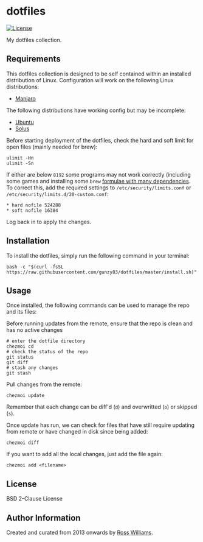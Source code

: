 dotfiles
========

[![License](https://img.shields.io/badge/License-BSD%202--Clause-brightgreen.svg?style=flat-square)](LICENSE)

My dotfiles collection.

Requirements
------------

This dotfiles collection is designed to be self contained within an installed distribution of Linux. Configuration will work on the following Linux distributions:

* [Manjaro](https://manjaro.org/)

The following distributions have working config but may be incomplete:

* [Ubuntu](https://ubuntu.com/)
* [Solus](https://getsol.us/home/)

Before starting deployment of the dotfiles, check the hard and soft limit for open files (mainly needed for brew):

```shell
ulimit -Hn
ulimit -Sn
```

If either are below `8192` some programs may not work correctly (including some games and installing some `brew` [formulae with many dependencies](https://github.com/Homebrew/brew/issues/9120). To correct this, add the required settings to `/etc/security/limits.conf` or `/etc/security/limits.d/20-custom.conf`:

```shell
* hard nofile 524288
* soft nofile 16384
```

Log back in to apply the changes.

Installation
------------

To install the dotfiles, simply run the following command in your terminal:

```shell
bash -c "$(curl -fsSL https://raw.githubusercontent.com/gunzy83/dotfiles/master/install.sh)"
```

Usage
-----

Once installed, the following commands can be used to manage the repo and its files:

Before running updates from the remote, ensure that the repo is clean and has no active changes

```
# enter the dotfile directory
chezmoi cd
# check the status of the repo
git status
git diff
# stash any changes
git stash
```

Pull changes from the remote:

```
chezmoi update
```

Remember that each change can be diff'd (`d`) and overwritted (`o`) or skipped (`s`).

Once update has run, we can check for files that have still require updating from remote or have changed in disk since being added:

```
chezmoi diff
```

If you want to add all the local changes, just add the file again:

```
chezmoi add <filename>
```

License
-------

BSD 2-Clause License

Author Information
------------------

Created and curated from 2013 onwards by [Ross Williams](http://rosswilliams.id.au/).
